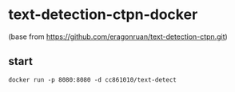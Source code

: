 # text-detection-ctpn-docker     

(base from https://github.com/eragonruan/text-detection-ctpn.git)

## start

    docker run -p 8080:8080 -d cc861010/text-detect


